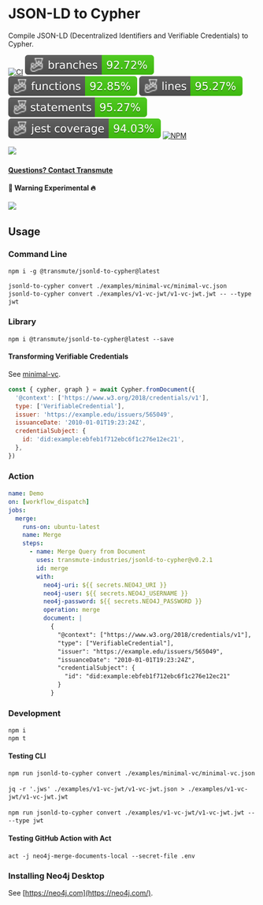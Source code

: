 # JSON-LD to Cypher

Compile JSON-LD (Decentralized Identifiers and Verifiable Credentials) to Cypher.

[![CI](https://github.com/transmute-industries/jsonld-to-cypher/actions/workflows/ci.yml/badge.svg)](https://github.com/transmute-industries/jsonld-to-cypher/actions/workflows/ci.yml)
![Branches](./badges/coverage-branches.svg)
![Functions](./badges/coverage-functions.svg)
![Lines](./badges/coverage-lines.svg)
![Statements](./badges/coverage-statements.svg)
![Jest coverage](./badges/coverage-jest%20coverage.svg)
[![NPM](https://nodei.co/npm/@transmute/jsonld-to-cypher.png?mini=true)](https://npmjs.org/package/@transmute/jsonld-to-cypher)

<img src="./transmute-banner.png" />

#### [Questions? Contact Transmute](https://transmute.typeform.com/to/RshfIw?typeform-source=jsonld-to-cypher)

#### 🚧 Warning Experimental 🔥

<img src="./example.png" />

## Usage

### Command Line

```
npm i -g @transmute/jsonld-to-cypher@latest
```

```
jsonld-to-cypher convert ./examples/minimal-vc/minimal-vc.json
jsonld-to-cypher convert ./examples/v1-vc-jwt/v1-vc-jwt.jwt -- --type jwt
```

### Library

```
npm i @transmute/jsonld-to-cypher@latest --save
```

#### Transforming Verifiable Credentials

See [minimal-vc](./examples/minimal-vc/).

```js
const { cypher, graph } = await Cypher.fromDocument({
  '@context': ['https://www.w3.org/2018/credentials/v1'],
  type: ['VerifiableCredential'],
  issuer: 'https://example.edu/issuers/565049',
  issuanceDate: '2010-01-01T19:23:24Z',
  credentialSubject: {
    id: 'did:example:ebfeb1f712ebc6f1c276e12ec21',
  },
})
```

### Action

```yml
name: Demo
on: [workflow_dispatch]
jobs:
  merge:
    runs-on: ubuntu-latest
    name: Merge
    steps:
      - name: Merge Query from Document
        uses: transmute-industries/jsonld-to-cypher@v0.2.1
        id: merge
        with:
          neo4j-uri: ${{ secrets.NEO4J_URI }}
          neo4j-user: ${{ secrets.NEO4J_USERNAME }}
          neo4j-password: ${{ secrets.NEO4J_PASSWORD }}
          operation: merge
          document: |
            {
              "@context": ["https://www.w3.org/2018/credentials/v1"],
              "type": ["VerifiableCredential"],
              "issuer": "https://example.edu/issuers/565049",
              "issuanceDate": "2010-01-01T19:23:24Z",
              "credentialSubject": {
                "id": "did:example:ebfeb1f712ebc6f1c276e12ec21"
              }
            }
```

### Development

```
npm i
npm t
```

#### Testing CLI

```
npm run jsonld-to-cypher convert ./examples/minimal-vc/minimal-vc.json

jq -r '.jws' ./examples/v1-vc-jwt/v1-vc-jwt.json > ./examples/v1-vc-jwt/v1-vc-jwt.jwt

npm run jsonld-to-cypher convert ./examples/v1-vc-jwt/v1-vc-jwt.jwt -- --type jwt
```

#### Testing GitHub Action with Act

```
act -j neo4j-merge-documents-local --secret-file .env
```

### Installing Neo4j Desktop

See [https://neo4j.com](https://neo4j.com/).

